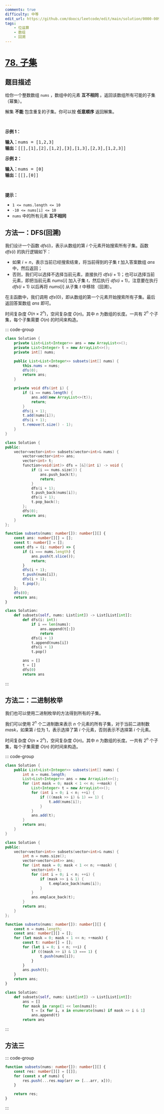 ```yaml
---
comments: true
difficulty: 中等
edit_url: https://github.com/doocs/leetcode/edit/main/solution/0000-0099/0078.Subsets/README.md
tags:
    - 位运算
    - 数组
    - 回溯
---
```


<!-- problem:start -->

# [78. 子集](https://leetcode.cn/problems/subsets)

## 题目描述

<!-- description:start -->

<p>给你一个整数数组&nbsp;<code>nums</code> ，数组中的元素 <strong>互不相同</strong> 。返回该数组所有可能的<span data-keyword="subset">子集</span>（幂集）。</p>

<p>解集 <strong>不能</strong> 包含重复的子集。你可以按 <strong>任意顺序</strong> 返回解集。</p>

<p>&nbsp;</p>

<p><strong>示例 1：</strong></p>

<pre>
<strong>输入：</strong>nums = [1,2,3]
<strong>输出：</strong>[[],[1],[2],[1,2],[3],[1,3],[2,3],[1,2,3]]
</pre>

<p><strong>示例 2：</strong></p>

<pre>
<strong>输入：</strong>nums = [0]
<strong>输出：</strong>[[],[0]]
</pre>

<p>&nbsp;</p>

<p><strong>提示：</strong></p>

<ul>
	<li><code>1 &lt;= nums.length &lt;= 10</code></li>
	<li><code>-10 &lt;= nums[i] &lt;= 10</code></li>
	<li><code>nums</code> 中的所有元素 <strong>互不相同</strong></li>
</ul>

<!-- description:end -->


<!-- solution:start -->

## 方法一：DFS(回溯)

我们设计一个函数 $dfs(i)$，表示从数组的第 $i$ 个元素开始搜索所有子集。函数 $dfs(i)$ 的执行逻辑如下：

-   如果 $i=n$，表示当前已经搜索结束，将当前得到的子集 $t$ 加入答案数组 $ans$ 中，然后返回；
-   否则，我们可以选择不选择当前元素，直接执行 $dfs(i+1)$；也可以选择当前元素，即把当前元素 $nums[i]$ 加入子集 $t$，然后执行 $dfs(i+1)$，注意要在执行 $dfs(i+1)$ 以后再将 $nums[i]$ 从子集 $t$ 中移除（回溯）。

在主函数中，我们调用 $dfs(0)$，即从数组的第一个元素开始搜索所有子集。最后返回答案数组 $ans$ 即可。

时间复杂度 $O(n\times 2^n)$，空间复杂度 $O(n)$。其中 $n$ 为数组的长度。一共有 $2^n$ 个子集，每个子集需要 $O(n)$ 的时间来构造。

<!-- tabs:start -->
::: code-group

```java
class Solution {
    private List<List<Integer>> ans = new ArrayList<>();
    private List<Integer> t = new ArrayList<>();
    private int[] nums;

    public List<List<Integer>> subsets(int[] nums) {
        this.nums = nums;
        dfs(0);
        return ans;
    }

    private void dfs(int i) {
        if (i == nums.length) {
            ans.add(new ArrayList<>(t));
            return;
        }
        dfs(i + 1);
        t.add(nums[i]);
        dfs(i + 1);
        t.remove(t.size() - 1);
    }
}
```



```cpp
class Solution {
public:
    vector<vector<int>> subsets(vector<int>& nums) {
        vector<vector<int>> ans;
        vector<int> t;
        function<void(int)> dfs = [&](int i) -> void {
            if (i == nums.size()) {
                ans.push_back(t);
                return;
            }
            dfs(i + 1);
            t.push_back(nums[i]);
            dfs(i + 1);
            t.pop_back();
        };
        dfs(0);
        return ans;
    }
};
```

```ts
function subsets(nums: number[]): number[][] {
    const ans: number[][] = [];
    const t: number[] = [];
    const dfs = (i: number) => {
        if (i === nums.length) {
            ans.push(t.slice());
            return;
        }
        dfs(i + 1);
        t.push(nums[i]);
        dfs(i + 1);
        t.pop();
    };
    dfs(0);
    return ans;
}
```

```python
class Solution:
    def subsets(self, nums: List[int]) -> List[List[int]]:
        def dfs(i: int):
            if i == len(nums):
                ans.append(t[:])
                return
            dfs(i + 1)
            t.append(nums[i])
            dfs(i + 1)
            t.pop()

        ans = []
        t = []
        dfs(0)
        return ans
```

:::
<!-- tabs:end -->

<!-- solution:end -->

<!-- solution:start -->

## 方法二：二进制枚举

我们也可以使用二进制枚举的方法得到所有的子集。

我们可以使用 $2^n$ 个二进制数来表示 $n$ 个元素的所有子集，对于当前二进制数 $mask$，如果第 $i$ 位为 $1$，表示选择了第 $i$ 个元素，否则表示不选择第 $i$ 个元素。

时间复杂度 $O(n\times 2^n)$，空间复杂度 $O(n)$。其中 $n$ 为数组的长度。一共有 $2^n$ 个子集，每个子集需要 $O(n)$ 的时间来构造。

<!-- tabs:start -->
::: code-group

```java
class Solution {
    public List<List<Integer>> subsets(int[] nums) {
        int n = nums.length;
        List<List<Integer>> ans = new ArrayList<>();
        for (int mask = 0; mask < 1 << n; ++mask) {
            List<Integer> t = new ArrayList<>();
            for (int i = 0; i < n; ++i) {
                if (((mask >> i) & 1) == 1) {
                    t.add(nums[i]);
                }
            }
            ans.add(t);
        }
        return ans;
    }
}
```



```cpp
class Solution {
public:
    vector<vector<int>> subsets(vector<int>& nums) {
        int n = nums.size();
        vector<vector<int>> ans;
        for (int mask = 0; mask < 1 << n; ++mask) {
            vector<int> t;
            for (int i = 0; i < n; ++i) {
                if (mask >> i & 1) {
                    t.emplace_back(nums[i]);
                }
            }
            ans.emplace_back(t);
        }
        return ans;
    }
};
```

```ts
function subsets(nums: number[]): number[][] {
    const n = nums.length;
    const ans: number[][] = [];
    for (let mask = 0; mask < 1 << n; ++mask) {
        const t: number[] = [];
        for (let i = 0; i < n; ++i) {
            if (((mask >> i) & 1) === 1) {
                t.push(nums[i]);
            }
        }
        ans.push(t);
    }
    return ans;
}
```

```python
class Solution:
    def subsets(self, nums: List[int]) -> List[List[int]]:
        ans = []
        for mask in range(1 << len(nums)):
            t = [x for i, x in enumerate(nums) if mask >> i & 1]
            ans.append(t)
        return ans
```

:::
<!-- tabs:end -->

<!-- solution:end -->

<!-- solution:start -->

## 方法三

<!-- tabs:start -->
::: code-group


```ts
function subsets(nums: number[]): number[][] {
    const res: number[][] = [[]];
    for (const x of nums) {
        res.push(...res.map(arr => [...arr, x]));
    }

    return res;
}
```

:::
<!-- tabs:end -->

<!-- solution:end -->

<!-- problem:end -->
